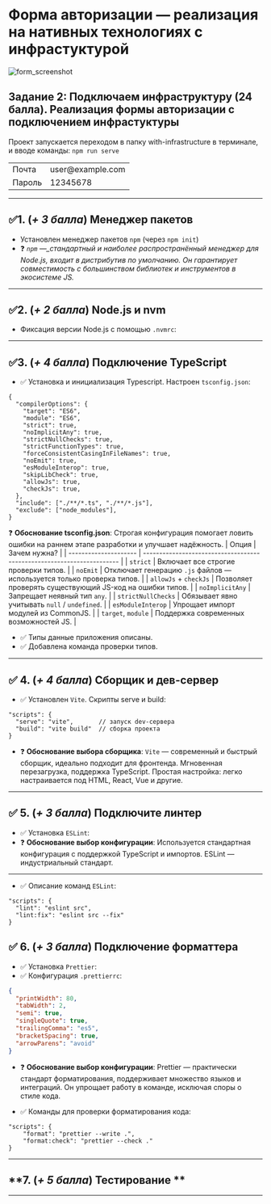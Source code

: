 # Форма авторизации — реализация на нативных технологиях с инфрастуктурой

![form_screenshot](https://github.com/user-attachments/assets/b3afeec6-6c0c-40f5-a39b-32755897b318)

## Задание 2: Подключаем инфраструктуру (24 балла). Реализация формы авторизации с подключением инфрастуктуры

Проект запускается переходом в папку with-infrastructure в терминале, и вводе команды: `npm run serve`

<table>
  <tr>
    <td>Почта</td>
    <td>user@example.com</td>
  </tr>
  <tr>
    <td>Пароль</td>
    <td>12345678</td>
  </tr>
</table>

---

## ✅**1. (_+ 3 балла_) Менеджер пакетов**

- Установлен менеджер пакетов `npm` (через `npm init`)
- ❓ _`npm` —\_стандартный и наиболее распространённый менеджер для Node.js, входит в дистрибутив по умолчанию. Он гарантирует совместимость с большинством библиотек и инструментов в экосистеме JS._

---

## ✅**2. (_+ 2 балла_) Node.js и nvm**

- Фиксация версии Node.js с помощью `.nvmrc`:

---

## ✅**3. (_+ 4 балла_) Подключение TypeScript**

- ✅ Установка и инициализация Typescript. Настроен `tsconfig.json`:

```jsonc
{
  "compilerOptions": {
    "target": "ES6",
    "module": "ES6",
    "strict": true,
    "noImplicitAny": true,
    "strictNullChecks": true,
    "strictFunctionTypes": true,
    "forceConsistentCasingInFileNames": true,
    "noEmit": true,
    "esModuleInterop": true,
    "skipLibCheck": true,
    "allowJs": true,
    "checkJs": true,
  },
  "include": ["./**/*.ts", "./**/*.js"],
  "exclude": ["node_modules"],
}
```

❓ **Обоснование tsconfig.json**: Строгая конфигурация помогает ловить ошибки на раннем этапе разработки и улучшает надёжность.
| Опция | Зачем нужна? |
| --------------------- | ---------------------------------------------------------------------- |
| `strict` | Включает все строгие проверки типов. |
| `noEmit` | Отключает генерацию `.js` файлов — используется только проверка типов. |
| `allowJs` + `checkJs` | Позволяет проверять существующий JS-код на ошибки типов. |
| `noImplicitAny` | Запрещает неявный тип `any`. |
| `strictNullChecks` | Обязывает явно учитывать `null` / `undefined`. |
| `esModuleInterop` | Упрощает импорт модулей из CommonJS. |
| `target`, `module` | Поддержка современных возможностей JS. |

- ✅ Типы данные приложения описаны.
- ✅ Добавлена команда проверки типов.

---

## ✅ **4. (_+ 4 балла_) Сборщик и дев-сервер**

- ✅ Установлен `Vite`. Скрипты serve и build:

```jsonc
"scripts": {
  "serve": "vite",       // запуск dev-сервера
  "build": "vite build"  // сборка проекта
}
```

- ❓ **Обоснование выбора сборщика**:
  `Vite` — современный и быстрый сборщик, идеально подходит для фронтенда. Мгновенная перезагрузка, поддержка TypeScript. Простая настройка: легко настраивается под HTML, React, Vue и другие.

---

## ✅ **5. (_+ 3 балла_) Подключите линтер**

- ✅ Установка `ESLint`:
- ❓ **Обоснование выбор конфигурации**: Используется стандартная конфигурация с поддержкой TypeScript и импортов. ESLint — индустриальный стандарт.

---

- ✅ Описание команд `ESLint`:

```jsonc
"scripts": {
  "lint": "eslint src",
  "lint:fix": "eslint src --fix"
}
```

## ✅ **6. (_+ 3 балла_) Подключение форматтера**

- ✅ Установка `Prettier`:
- ✅ Конфигурация `.prettierrc`:

```json
{
  "printWidth": 80,
  "tabWidth": 2,
  "semi": true,
  "singleQuote": true,
  "trailingComma": "es5",
  "bracketSpacing": true,
  "arrowParens": "avoid"
}
```

- ❓ **Обоснование выбор конфигурации**:
  Prettier — практически стандарт форматирования, поддерживает множество языков и интеграций. Он упрощает работу в команде, исключая споры о стиле кода.

- ✅ Команды для проверки форматирования кода:

```jsonc
"scripts": {
    "format": "prettier --write .",
    "format:check": "prettier --check ."
}
```

---

## **7. (_+ 5 балла_) Тестирование **

---

